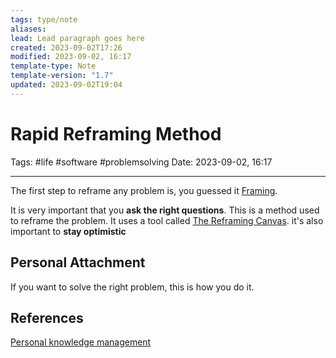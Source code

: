 ```yaml
---
tags: type/note
aliases: 
lead: Lead paragraph goes here
created: 2023-09-02T17:26
modified: 2023-09-02, 16:17
template-type: Note
template-version: "1.7"
updated: 2023-09-02T19:04
---
```


# Rapid Reframing Method

Tags: #life #software #problemsolving
Date: 2023-09-02, 16:17

---

The first step to reframe any problem is, you guessed it [Framing](Framing).

It is very important that you **ask the right questions**. This is a method used to reframe the problem. It uses a tool called [The Reframing Canvas](The%20Reframing%20Canvas). it's also important to **stay optimistic**

## Personal Attachment

If you want to solve the right problem, this is how you do it.

## References

[Personal knowledge management](../SLIP-BOX/Personal%20knowledge%20management.md)
